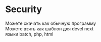 # Security
Можете скачать как обычную программу                                  
Можете взять как шаблон для devel next                        
языки batch, php, html
